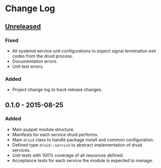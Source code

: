 # Change Log

## [Unreleased][unreleased]

### Fixed
 - All systemd service unit configurations to expect signal termination exit codes from the druid process.
 - Documentation errors. 
 - Unit test errors.

### Added
 - Project change log to track release changes.

## 0.1.0 - 2015-08-25

### Added
 - Main puppet module structure.
 - Manifests for each service druid performs.
 - Main `druid` class to handle package install and common configuration.
 - Defined type `druid::service` to abstract implementation of druid services.
 - Unit tests with 100% coverage of all resources defined.
 - Acceptance tests for each service the module is expected to manage.

[unreleased]: https://github.com/MrAlias/druid/compare/98ab9e2da518af046b15829d82b953bf0d36c020...HEAD
